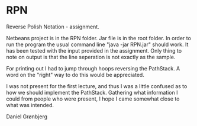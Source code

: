 # RPN

Reverse Polish Notation - assignment.

Netbeans project is in the RPN folder.
Jar file is in the root folder.
In order to run the program the usual command line "java -jar RPN.jar" should work.
It has been tested with the input provided in the assignment.
Only thing to note on output is that the line seperation is not exactly as the sample.

For printing out I had to jump through hoops reversing the PathStack.
A word on the "right" way to do this would be appreciated.

I was not present for the first lecture, and thus I was a little confused as to how we should implement the PathStack.
Gathering what information I could from people who were present, I hope I came somewhat close to what was intended.

Daniel Grønbjerg
